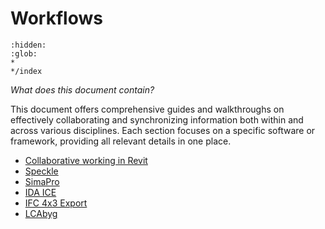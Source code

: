 # Workflows
```{toctree}
:hidden:
:glob:
*
*/index
```
*What does this document contain?*

This document offers comprehensive guides and walkthroughs on effectively collaborating and synchronizing information both within and across various disciplines. Each section focuses on a specific software or framework, providing all relevant details in one place.

* [Collaborative working in Revit](Revit.md)
* [Speckle](Speckle.md)
* [SimaPro](SimaPro.md)
* [IDA ICE](IDAICE.md)
* [IFC 4x3 Export](IFC4X3Export.md)
* [LCAbyg](LCAbyg.md)





